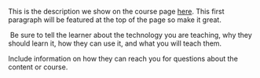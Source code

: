 This is the description we show on the course page [here](https://lab.github.com/VincentHuatian/jcnonlinear). This first paragraph will be featured at the top of the page so make it great.
​

​
Be sure to tell the learner about the technology you are teaching, why they should learn it, how they can use it, and what you will teach them.
​


Include information on how they can reach you for questions about the content or course. 